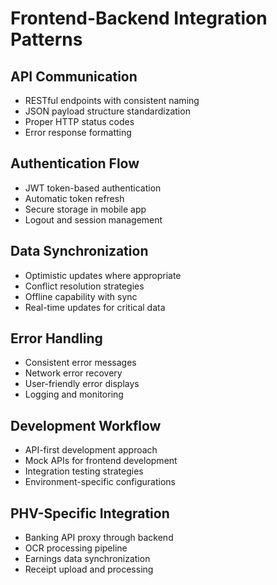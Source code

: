 # Frontend-Backend Integration Patterns

## API Communication
- RESTful endpoints with consistent naming
- JSON payload structure standardization
- Proper HTTP status codes
- Error response formatting

## Authentication Flow
- JWT token-based authentication
- Automatic token refresh
- Secure storage in mobile app
- Logout and session management

## Data Synchronization
- Optimistic updates where appropriate
- Conflict resolution strategies
- Offline capability with sync
- Real-time updates for critical data

## Error Handling
- Consistent error messages
- Network error recovery
- User-friendly error displays
- Logging and monitoring

## Development Workflow
- API-first development approach
- Mock APIs for frontend development
- Integration testing strategies
- Environment-specific configurations

## PHV-Specific Integration
- Banking API proxy through backend
- OCR processing pipeline
- Earnings data synchronization
- Receipt upload and processing